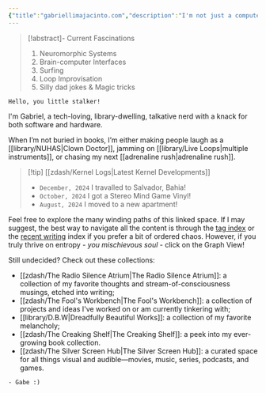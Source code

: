 ```yaml
---
{"title":"gabriellimajacinto.com","description":"I'm not just a computer scientist; I'm a passionate individual who blends technical expertise with a diverse range of interests and community engagement.","tags":["dashboard"],"publish":true,"PassFrontmatter":true}
---
```



> [!abstract]- Current Fascinations
> 1. Neuromorphic Systems
> 2. Brain-computer Interfaces
> 3. Surfing
> 4. Loop Improvisation
> 5. Silly dad jokes & Magic tricks

```poetry
Hello, you little stalker!
```

I'm Gabriel, a tech-loving, library-dwelling, talkative nerd with a knack for both software and hardware.

<!-- Presently working on (...) @ (...) -->

When I’m not buried in books, I’m either making people laugh as a [[library/NUHAS\|Clown Doctor]], jamming on [[library/Live Loops\|multiple instruments]], or chasing my next [[adrenaline rush\|adrenaline rush]].

> [!tip] [[zdash/Kernel Logs\|Latest Kernel Developments]]
> - `December, 2024` I travalled to Salvador, Bahia!
> - `October, 2024` I got a Stereo Mind Game Vinyl!
> - `August, 2024` I moved to a new apartment!

Feel free to explore the many winding paths of this linked space. If I may suggest, the best way to navigate all the content is through the [tag index](/tags/) or the [recent writing](/library/) index if you prefer a bit of ordered chaos. However, if you truly thrive on entropy - *you mischievous soul* - click on the Graph View!

Still undecided? Check out these collections:
- [[zdash/The Radio Silence Atrium\|The Radio Silence Atrium]]: a collection of my favorite thoughts and stream-of-consciousness musings, etched into writing;
- [[zdash/The Fool's Workbench\|The Fool's Workbench]]: a collection of projects and ideas I've worked on or am currently tinkering with;
- [[library/D.B.W\|Dreadfully Beautiful Works]]: a collection of my favorite melancholy;
- [[zdash/The Creaking Shelf\|The Creaking Shelf]]: a peek into my ever-growing book collection.
- [[zdash/The Silver Screen Hub\|The Silver Screen Hub]]: a curated space for all things visual and audible—movies, music, series, podcasts, and games.

```poetry
- Gabe :)
```